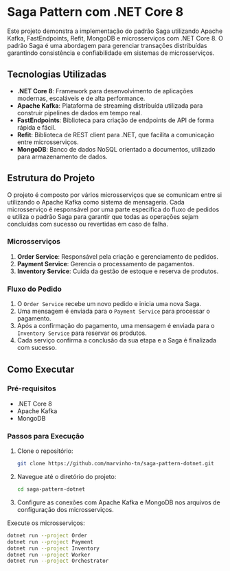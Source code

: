 # Saga Pattern com .NET Core 8

Este projeto demonstra a implementação do padrão Saga utilizando Apache Kafka, FastEndpoints, Refit, MongoDB e microsserviços com .NET Core 8. O padrão Saga é uma abordagem para gerenciar transações distribuídas garantindo consistência e confiabilidade em sistemas de microsserviços.

## Tecnologias Utilizadas

- **.NET Core 8**: Framework para desenvolvimento de aplicações modernas, escaláveis e de alta performance.
- **Apache Kafka**: Plataforma de streaming distribuída utilizada para construir pipelines de dados em tempo real.
- **FastEndpoints**: Biblioteca para criação de endpoints de API de forma rápida e fácil.
- **Refit**: Biblioteca de REST client para .NET, que facilita a comunicação entre microsserviços.
- **MongoDB**: Banco de dados NoSQL orientado a documentos, utilizado para armazenamento de dados.

## Estrutura do Projeto

O projeto é composto por vários microsserviços que se comunicam entre si utilizando o Apache Kafka como sistema de mensageria. Cada microsserviço é responsável por uma parte específica do fluxo de pedidos e utiliza o padrão Saga para garantir que todas as operações sejam concluídas com sucesso ou revertidas em caso de falha.

### Microsserviços

1. **Order Service**: Responsável pela criação e gerenciamento de pedidos.
2. **Payment Service**: Gerencia o processamento de pagamentos.
3. **Inventory Service**: Cuida da gestão de estoque e reserva de produtos.

### Fluxo do Pedido

1. O `Order Service` recebe um novo pedido e inicia uma nova Saga.
2. Uma mensagem é enviada para o `Payment Service` para processar o pagamento.
3. Após a confirmação do pagamento, uma mensagem é enviada para o `Inventory Service` para reservar os produtos.
4. Cada serviço confirma a conclusão da sua etapa e a Saga é finalizada com sucesso.

## Como Executar

### Pré-requisitos

- .NET Core 8
- Apache Kafka
- MongoDB

### Passos para Execução

1. Clone o repositório:
   ```bash
   git clone https://github.com/marvinho-tn/saga-pattern-dotnet.git

2. Navegue até o diretório do projeto:

   ```bash
   cd saga-pattern-dotnet
   
3. Configure as conexões com Apache Kafka e MongoDB nos arquivos de configuração dos microsserviços.

Execute os microsserviços:

   ```bash
   dotnet run --project Order
   dotnet run --project Payment
   dotnet run --project Inventory
   dotnet run --project Worker
   dotnet run --project Orchestrator
